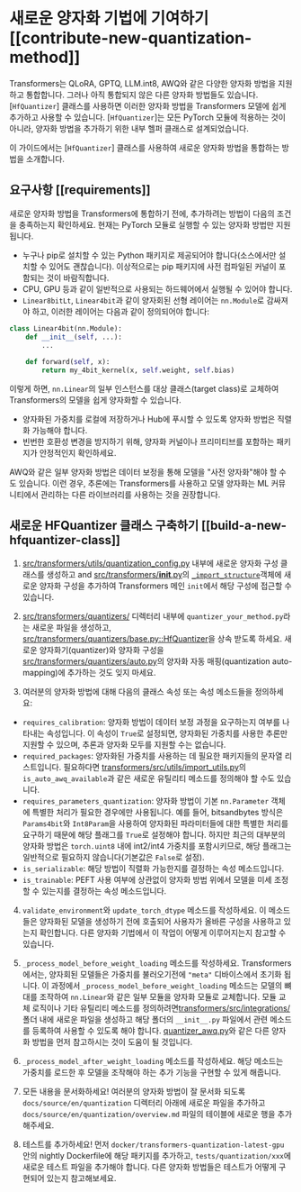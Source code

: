 <!--Copyright 2024 The HuggingFace Team. All rights reserved.

Licensed under the Apache License, Version 2.0 (the "License"); you may not use this file except in compliance with
the License. You may obtain a copy of the License at

http://www.apache.org/licenses/LICENSE-2.0

Unless required by applicable law or agreed to in writing, software distributed under the License is distributed on
an "AS IS" BASIS, WITHOUT WARRANTIES OR CONDITIONS OF ANY KIND, either express or implied. See the License for the
specific language governing permissions and limitations under the License.

⚠️ Note that this file is in Markdown but contain specific syntax for our doc-builder (similar to MDX) that may not be
rendered properly in your Markdown viewer.

-->

# 새로운 양자화 기법에 기여하기 [[contribute-new-quantization-method]]

Transformers는 QLoRA, GPTQ, LLM.int8, AWQ와 같은 다양한 양자화 방법을 지원하고 통합합니다. 그러나 아직 통합되지 않은 다른 양자화 방법들도 있습니다. [`HfQuantizer`] 클래스를 사용하면 이러한 양자화 방법을 Transformers 모델에 쉽게 추가하고 사용할 수 있습니다. [`HfQuantizer`]는 모든 PyTorch 모듈에 적용하는 것이 아니라, 양자화 방법을 추가하기 위한 내부 헬퍼 클래스로 설계되었습니다.

이 가이드에서는 [`HfQuantizer`] 클래스를 사용하여 새로운 양자화 방법을 통합하는 방법을 소개합니다.

## 요구사항 [[requirements]]

새로운 양자화 방법을 Transformers에 통합하기 전에, 추가하려는 방법이 다음의 조건을 충족하는지 확인하세요. 현재는 PyTorch 모듈로 실행할 수 있는 양자화 방법만 지원됩니다.

- 누구나 pip로 설치할 수 있는 Python 패키지로 제공되어야 합니다(소스에서만 설치할 수 있어도 괜찮습니다). 이상적으로는 pip 패키지에 사전 컴파일된 커널이 포함되는 것이 바람직합니다. 
- CPU, GPU 등과 같이 일반적으로 사용되는 하드웨어에서 실행될 수 있어야 합니다.
- `Linear8bitLt`, `Linear4bit`과 같이 양자회된 선형 레이어는 `nn.Module`로 감싸져야 하고, 이러한 레이어는 다음과 같이 정의되어야 합니다:

```py
class Linear4bit(nn.Module):
    def __init__(self, ...):
        ...
    
    def forward(self, x):
        return my_4bit_kernel(x, self.weight, self.bias)
```

이렇게 하면, `nn.Linear`의 일부 인스턴스를 대상 클래스(target class)로 교체하여 Transformers의 모델을 쉽게 양자화할 수 있습니다.

- 양자화된 가중치를 로컬에 저장하거나 Hub에 푸시할 수 있도록 양자화 방법은 직렬화 가능해야 합니다.
- 빈번한 호환성 변경을 방지하기 위해, 양자화 커널이나 프리미티브를 포함하는 패키지가 안정적인지 확인하세요.

AWQ와 같은 일부 양자화 방법은 데이터 보정을 통해 모델을 "사전 양자화"해야 할 수도 있습니다. 이런 경우, 추론에는 Transformers를 사용하고 모델 양자화는 ML 커뮤니티에서 관리하는 다른 라이브러리를 사용하는 것을 권장합니다.

## 새로운 HFQuantizer 클래스 구축하기 [[build-a-new-hfquantizer-class]]

1. [src/transformers/utils/quantization_config.py](https://github.com/huggingface/transformers/blob/abbffc4525566a48a9733639797c812301218b83/src/transformers/utils/quantization_config.py) 내부에 새로운 양자화 구성 클래스를 생성하고 and [src/transformers/__init__.py](https://github.com/huggingface/transformers/blob/abbffc4525566a48a9733639797c812301218b83/src/transformers/__init__.py)의 [`_import_structure`](https://github.com/huggingface/transformers/blob/abbffc4525566a48a9733639797c812301218b83/src/transformers/__init__.py#L1088)객체에 새로운 양자화 구성을 추가하여 Transformers 메인 `init`에서 해당 구성에 접근할 수 있습니다.

2. [src/transformers/quantizers/](https://github.com/huggingface/transformers/tree/abbffc4525566a48a9733639797c812301218b83/src/transformers/quantizers) 디렉터리 내부에 `quantizer_your_method.py`라는 새로운 파일을 생성하고, [src/transformers/quantizers/base.py::HfQuantizer](https://github.com/huggingface/transformers/blob/abbffc4525566a48a9733639797c812301218b83/src/transformers/quantizers/base.py#L28)을 상속 받도록 하세요. 새로운 양자화기(quantizer)와 양자화 구성을 [src/transformers/quantizers/auto.py](https://github.com/huggingface/transformers/blob/abbffc4525566a48a9733639797c812301218b83/src/transformers/quantizers/auto.py)의 양자화 자동 매핑(quantization auto-mapping)에 추가하는 것도 잊지 마세요.

3. 여러분의 양자화 방법에 대해 다음의 클래스 속성 또는 속성 메소드들을 정의하세요:

* `requires_calibration`: 양자화 방법이 데이터 보정 과정을 요구하는지 여부를 나타내는 속성입니다. 이 속성이 `True`로 설정되면, 양자화된 가중치를 사용한 추론만 지원할 수 있으며, 추론과 양자화 모두를 지원할 수는 없습니다. 
* `required_packages`: 양자화된 가중치를 사용하는 데 필요한 패키지들의 문자열 리스트입니다. 필요하다면 [transformers/src/utils/import_utils.py](https://github.com/huggingface/transformers/blob/abbffc4525566a48a9733639797c812301218b83/src/transformers/utils/import_utils.py)의 `is_auto_awq_available`과 같은 새로운 유틸리티 메소드를 정의해야 할 수도 있습니다.
* `requires_parameters_quantization`: 양자화 방법이 기본 `nn.Parameter` 객체에 특별한 처리가 필요한 경우에만 사용됩니다. 예를 들어, bitsandbytes 방식은 `Params4bit`와 `Int8Param`을 사용하여 양자화된 파라미터들에 대한 특별한 처리를 요구하기 때문에 해당 플래그를 `True`로 설정해야 합니다. 하지만 최근의 대부분의 양자화 방법은 `torch.uint8` 내에 int2/int4 가중치를 포함시키므로, 해당 플래그는 일반적으로 필요하지 않습니다(기본값은 `False`로 설정). 
* `is_serializable`: 해당 방법이 직렬화 가능한지를 결정하는 속성 메소드입니다.
* `is_trainable`:  PEFT 사용 여부에 상관없이 양자화 방법 위에서 모델을 미세 조정할 수 있는지를 결정하는 속성 메소드입니다.

4. `validate_environment`와 `update_torch_dtype` 메소드를 작성하세요. 이 메소드들은 양자화된 모델을 생성하기 전에 호출되어 사용자가 올바른 구성을 사용하고 있는지 확인합니다. 다른 양자화 기법에서 이 작업이 어떻게 이루어지는지 참고할 수 있습니다.

5. `_process_model_before_weight_loading` 메소드를 작성하세요. Transformers에서는, 양자회된 모델들은 가중치를 불러오기전에 `"meta"` 디바이스에서 초기화 됩니다. 이 과정에서 `_process_model_before_weight_loading` 메소드는 모델의 뼈대를 조작하여 `nn.Linear`와 같은 일부 모듈을 양자화 모듈로 교체합니다. 모듈 교체 로직이나 기타 유틸리티 메소드를 정의하려면[transformers/src/integrations/](https://github.com/huggingface/transformers/tree/abbffc4525566a48a9733639797c812301218b83/src/transformers/integrations) 폴더 내에 새로운 파일을 생성하고 해당 폴더의 `__init__.py` 파일에서 관련 메소드를 등록하여 사용할 수 있도록 해야 합니다. [quantizer_awq.py](https://github.com/huggingface/transformers/blob/abbffc4525566a48a9733639797c812301218b83/src/transformers/quantizers/quantizer_awq.py)와 같은 다른 양자화 방법을 먼저 참고하시는 것이 도움이 될 것입니다.

6. `_process_model_after_weight_loading` 메소드를 작성하세요. 해당 메소드는 가중치를 로드한 후 모델을 조작해야 하는 추가 기능을 구현할 수 있게 해줍니다.

7. 모든 내용을 문서화하세요! 여러분의 양자화 방법이 잘 문서화 되도록 `docs/source/en/quantization` 디렉터리 아래에 새로운 파일을 추가하고 `docs/source/en/quantization/overview.md` 파일의 테이블에 새로운 행을 추가해주세요.

8. 테스트를 추가하세요! 먼저 `docker/transformers-quantization-latest-gpu` 안의 nightly Dockerfile에 해당 패키지를 추가하고, `tests/quantization/xxx`에 새로운 테스트 파일을 추가해야 합니다. 다른 양자화 방법들은 테스트가 어떻게 구현되어 있는지 참고해보세요. 
